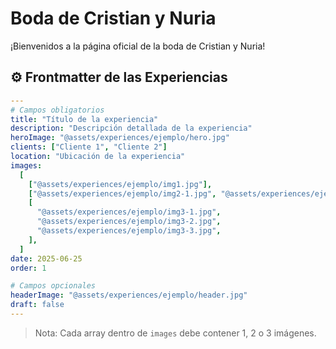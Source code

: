 # Boda de Cristian y Nuria

¡Bienvenidos a la página oficial de la boda de Cristian y Nuria!

## ⚙️ Frontmatter de las Experiencias

```yaml
---
# Campos obligatorios
title: "Título de la experiencia"
description: "Descripción detallada de la experiencia"
heroImage: "@assets/experiences/ejemplo/hero.jpg"
clients: ["Cliente 1", "Cliente 2"]
location: "Ubicación de la experiencia"
images:
  [
    ["@assets/experiences/ejemplo/img1.jpg"],
    ["@assets/experiences/ejemplo/img2-1.jpg", "@assets/experiences/ejemplo/img2-2.jpg"],
    [
      "@assets/experiences/ejemplo/img3-1.jpg",
      "@assets/experiences/ejemplo/img3-2.jpg",
      "@assets/experiences/ejemplo/img3-3.jpg",
    ],
  ]
date: 2025-06-25
order: 1

# Campos opcionales
headerImage: "@assets/experiences/ejemplo/header.jpg"
draft: false
---
```

> Nota: Cada array dentro de `images` debe contener 1, 2 o 3 imágenes.
